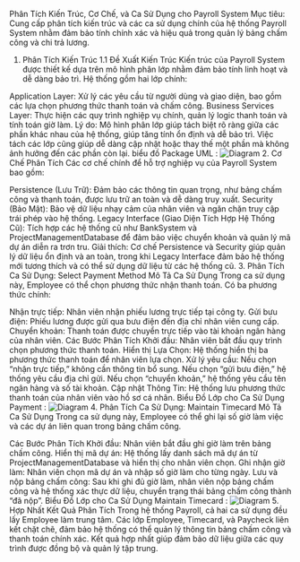 Phân Tích Kiến Trúc, Cơ Chế, và Ca Sử Dụng cho Payroll System
Mục tiêu: Cung cấp phân tích kiến trúc và các ca sử dụng chính của hệ thống Payroll System nhằm đảm bảo tính chính xác và hiệu quả trong quản lý bảng chấm công và chi trả lương.

1. Phân Tích Kiến Trúc
1.1 Đề Xuất Kiến Trúc
Kiến trúc của Payroll System được thiết kế dựa trên mô hình phân lớp nhằm đảm bảo tính linh hoạt và dễ dàng bảo trì. Hệ thống gồm hai lớp chính:

Application Layer: Xử lý các yêu cầu từ người dùng và giao diện, bao gồm các lựa chọn phương thức thanh toán và chấm công.
Business Services Layer: Thực hiện các quy trình nghiệp vụ chính, quản lý logic thanh toán và tính toán giờ làm.
Lý do: Mô hình phân lớp giúp tách biệt rõ ràng giữa các phần khác nhau của hệ thống, giúp tăng tính ổn định và dễ bảo trì. Việc tách các lớp cũng giúp dễ dàng cập nhật hoặc thay thế một phần mà không ảnh hưởng đến các phần còn lại.
biểu đồ Package UML : ![Diagram](http://www.plantuml.com/plantuml/png/SoWkIImgAStDuIf8JCvEJ4zLK0f8h2pApybH2AuiBadDLLAevb800hYqOq51JcPoOabcVfw2Js9bQX5O1HH4ksScvYkaP3xStPwda9T-RCF3tNCp5L8ExynBZmKhgWMJg2OwbHPdvgKM5oi4fnQLPIQd5cCnr-NXxkxa38MoXxkN0itD05bG0ER1ZAtbuiBcD5rTEpmMM2cuFzpT2tGWmdGkXzIy561u0000)
2. Cơ Chế Phân Tích
Các cơ chế chính để hỗ trợ nghiệp vụ của Payroll System bao gồm:

Persistence (Lưu Trữ): Đảm bảo các thông tin quan trọng, như bảng chấm công và thanh toán, được lưu trữ an toàn và dễ dàng truy xuất.
Security (Bảo Mật): Bảo vệ dữ liệu nhạy cảm của nhân viên và ngăn chặn truy cập trái phép vào hệ thống.
Legacy Interface (Giao Diện Tích Hợp Hệ Thống Cũ): Tích hợp các hệ thống cũ như BankSystem và ProjectManagementDatabase để đảm bảo việc chuyển khoản và quản lý mã dự án diễn ra trơn tru.
Giải thích: Cơ chế Persistence và Security giúp quản lý dữ liệu ổn định và an toàn, trong khi Legacy Interface đảm bảo hệ thống mới tương thích và có thể sử dụng dữ liệu từ các hệ thống cũ.
3. Phân Tích Ca Sử Dụng: Select Payment Method
Mô Tả Ca Sử Dụng
Trong ca sử dụng này, Employee có thể chọn phương thức nhận thanh toán. Có ba phương thức chính:

Nhận trực tiếp: Nhân viên nhận phiếu lương trực tiếp tại công ty.
Gửi bưu điện: Phiếu lương được gửi qua bưu điện đến địa chỉ nhân viên cung cấp.
Chuyển khoản: Thanh toán được chuyển trực tiếp vào tài khoản ngân hàng của nhân viên.
Các Bước Phân Tích
Khởi đầu: Nhân viên bắt đầu quy trình chọn phương thức thanh toán.
Hiển thị Lựa Chọn: Hệ thống hiển thị ba phương thức thanh toán để nhân viên lựa chọn.
Xử lý yêu cầu:
Nếu chọn “nhận trực tiếp,” không cần thông tin bổ sung.
Nếu chọn “gửi bưu điện,” hệ thống yêu cầu địa chỉ gửi.
Nếu chọn “chuyển khoản,” hệ thống yêu cầu tên ngân hàng và số tài khoản.
Cập nhật Thông Tin: Hệ thống lưu phương thức thanh toán của nhân viên vào hồ sơ cá nhân.
Biểu Đồ Lớp cho Ca Sử Dụng Payment :  ![Diagram](http://www.plantuml.com/plantuml/png/SoWkIImgAStDuKhEIImkLd3DBSZ9hqnDLQZcKb3GLSWzlDWlu_2YlB3Cmwloh1I2IueoyzB1CYNe0WKPnpOSMvYN7fBnSFVAv92CnBoCaFp32r4L7PduS7TteZDGIIU6QNxfG8iy3Y_8IqUHAdwuUsB8uGMPtXdv3tSjHXXN2tLnG69bSaPgSZR2nGYxCGtAVBYx4IZibfEVM0An6UYMkPdkcOb0KPV4abIukKw9UTd1bSKbgRbWaxN1AZScUm1DQCzppYYjVBYxEG_gA8rKQB1vki2ir558pCqlpIk1sgK9D1SUjag6IWgwkWfAMae8rrifb3pSjJ0VNP4TY4PsYnN87siLKXxkNWhqbqDgNWeeyW00)
4. Phân Tích Ca Sử Dụng: Maintain Timecard
Mô Tả Ca Sử Dụng
Trong ca sử dụng này, Employee có thể ghi lại số giờ làm việc và các dự án liên quan trong bảng chấm công.

Các Bước Phân Tích
Khởi đầu: Nhân viên bắt đầu ghi giờ làm trên bảng chấm công.
Hiển thị mã dự án: Hệ thống lấy danh sách mã dự án từ ProjectManagementDatabase và hiển thị cho nhân viên chọn.
Ghi nhận giờ làm: Nhân viên chọn mã dự án và nhập số giờ làm cho từng ngày.
Lưu và nộp bảng chấm công: Sau khi ghi đủ giờ làm, nhân viên nộp bảng chấm công và hệ thống xác thực dữ liệu, chuyển trạng thái bảng chấm công thành “đã nộp”.
Biểu Đồ Lớp cho Ca Sử Dụng Maintain Timecard : ![Diagram](http://www.plantuml.com/plantuml/png/TL71IlD06BpdAJvoQlysX_yQIYbDHSHM18ltRRfiLh9VIx8z5F7W6tZr8BQM8WXI14-RWuVrHRutCMtQH0MlC_FDpCvsKiqIFLEn4yOiJU58JUF9d7EuTW0yK7Pr5jadl9Js1Nsuq8b4iMFqRs14PeKYYCYiLM3VKVZGbwbk3QNY8Kl6RUTcdt50genk4FpmGc4NyowPZVwy8_Cyyw77DA-eKp8VUXXP4tvZT49cYIA7bx9oAm9wbBtPsxpmW4rR1TM44zHSyAITYneW8daiANlesuMgxK8AwoQ8BUmVrFMT6YcxdzRgvPFEayaL3_M08HDSSTJvAHknjDYn0J6PzNnGzgZLz-CKLRRJbCEx_rtmF73_kTLGFgIKFK94sMRcbAZdjVyEBcvUOKpP6eNJuJZU_l8N)
5. Hợp Nhất Kết Quả Phân Tích
Trong hệ thống Payroll, cả hai ca sử dụng đều lấy Employee làm trung tâm. Các lớp Employee, Timecard, và Paycheck liên kết chặt chẽ, đảm bảo hệ thống có thể quản lý thông tin bảng chấm công và thanh toán chính xác. Kết quả hợp nhất giúp đảm bảo dữ liệu giữa các quy trình được đồng bộ và quản lý tập trung.
